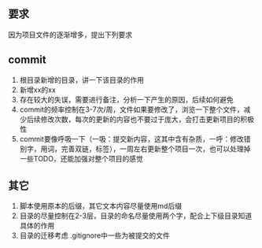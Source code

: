 ## 要求
因为项目文件的逐渐增多，提出下列要求

## commit
1. 根目录新增的目录，讲一下该目录的作用
2. 新增xx的xx
3. 存在较大的失误，需要进行备注，分析一下产生的原因，后续如何避免
4. commit的频率控制在3-7次/周，文件如果要修改了，浏览一下整个文件，减少后续修改次数，每次的更新的内容也不要过于庞大，会打击更新项目的积极性
5. commit要像呼吸一下（一吸：提交新内容，这其中含有杂质，一呼：修改错别字，用词，完善双链，标签），一周左右更新整个项目一次，也可以处理掉一些TODO，还能加强对整个项目的感觉

## 其它
1. 脚本使用原本的后缀，其它文本内容尽量使用md后缀
2. 目录的尽量控制在2-3层，目录的命名尽量使用两个字，配合上下级目录知道具体的作用
3. 目录的迁移考虑 .gitignore中一些为被提交的文件
